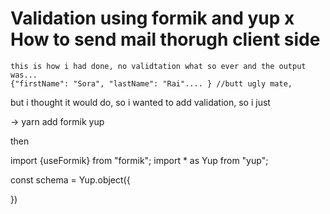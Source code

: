 # Validation using formik and yup x How to send mail thorugh client side

<form action={`mailto:sonamjungi007@gmail.com?subject=Email%20From%20Contact%20Us%20Page&body=
    ${JSON.stringify(contactUsData)}`}>

    this is how i had done, no validtation what so ever and the output was...
    {"firstName": "Sora", "lastName": "Rai".... } //butt ugly mate,

but i thought it would do, so i wanted to add validation, so i just

-> yarn add formik yup

then 

import {useFormik} from "formik";
import * as Yup from "yup";

const schema = Yup.object({
    
})